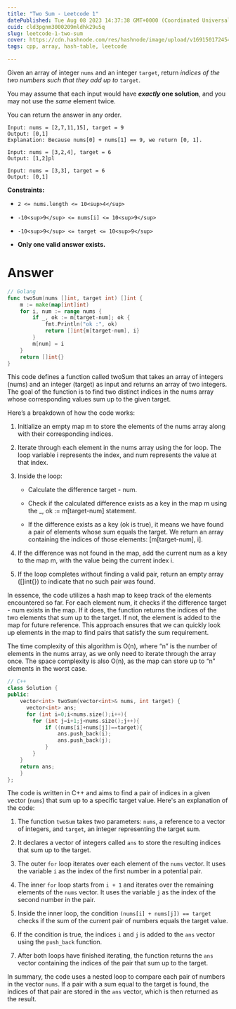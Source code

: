 ```yaml
---
title: "Two Sum - Leetcode 1"
datePublished: Tue Aug 08 2023 14:37:38 GMT+0000 (Coordinated Universal Time)
cuid: cld3pgnm3000209mldhk29u5q
slug: leetcode-1-two-sum
cover: https://cdn.hashnode.com/res/hashnode/image/upload/v1691501724548/0e8de6ca-3833-4704-9201-9216d2fe69d0.jpeg
tags: cpp, array, hash-table, leetcode

---
```


Given an array of integer `nums` and an integer `target`, return *indices of the two numbers such that they add up to* `target`.

You may assume that each input would have ***exactly* one solution**, and you may not use the *same* element twice.

You can return the answer in any order.

```plaintext
Input: nums = [2,7,11,15], target = 9
Output: [0,1]
Explanation: Because nums[0] + nums[1] == 9, we return [0, 1].
```

```plaintext
Input: nums = [3,2,4], target = 6
Output: [1,2]pl
```

```plaintext
Input: nums = [3,3], target = 6
Output: [0,1]
```

**Constraints:**

* `2 <= nums.length <= 10<sup>4</sup>`
    
* `-10<sup>9</sup> <= nums[i] <= 10<sup>9</sup>`
    
* `-10<sup>9</sup> <= target <= 10<sup>9</sup>`
    
* **Only one valid answer exists.**
    

# Answer

```go
// Golang
func twoSum(nums []int, target int) []int {
	m := make(map[int]int)
	for i, num := range nums {
		if _, ok := m[target-num]; ok {
			fmt.Println("ok :", ok)
			return []int{m[target-num], i}
		}
		m[num] = i
	}
	return []int{}
}
```

This code defines a function called twoSum that takes an array of integers (nums) and an integer (target) as input and returns an array of two integers. The goal of the function is to find two distinct indices in the nums array whose corresponding values sum up to the given target.

Here’s a breakdown of how the code works:

1. Initialize an empty map m to store the elements of the nums array along with their corresponding indices.
    
2. Iterate through each element in the nums array using the for loop. The loop variable i represents the index, and num represents the value at that index.
    
3. Inside the loop:
    
    * Calculate the difference target - num.
        
    * Check if the calculated difference exists as a key in the map m using the \_, ok := m\[target-num\] statement.
        
    * If the difference exists as a key (ok is true), it means we have found a pair of elements whose sum equals the target. We return an array containing the indices of those elements: \[m\[target-num\], i\].
        
4. If the difference was not found in the map, add the current num as a key to the map m, with the value being the current index i.
    
5. If the loop completes without finding a valid pair, return an empty array (\[\]int{}) to indicate that no such pair was found.
    

In essence, the code utilizes a hash map to keep track of the elements encountered so far. For each element num, it checks if the difference target - num exists in the map. If it does, the function returns the indices of the two elements that sum up to the target. If not, the element is added to the map for future reference. This approach ensures that we can quickly look up elements in the map to find pairs that satisfy the sum requirement.

The time complexity of this algorithm is O(n), where “n” is the number of elements in the nums array, as we only need to iterate through the array once. The space complexity is also O(n), as the map can store up to “n” elements in the worst case.

```cpp
// C++
class Solution {
public:
    vector<int> twoSum(vector<int>& nums, int target) {
      vector<int> ans;
      for (int i=0;i<nums.size();i++){
        for (int j=i+1;j<nums.size();j++){
            if ((nums[i]+nums[j])==target){
                ans.push_back(i);
                ans.push_back(j);
            }
        }
    } 
    return ans; 
    }
};
```

The code is written in C++ and aims to find a pair of indices in a given vector (`nums`) that sum up to a specific target value. Here's an explanation of the code:

1. The function `twoSum` takes two parameters: `nums`, a reference to a vector of integers, and `target`, an integer representing the target sum.
    
2. It declares a vector of integers called `ans` to store the resulting indices that sum up to the target.
    
3. The outer `for` loop iterates over each element of the `nums` vector. It uses the variable `i` as the index of the first number in a potential pair.
    
4. The inner `for` loop starts from `i + 1` and iterates over the remaining elements of the `nums` vector. It uses the variable `j` as the index of the second number in the pair.
    
5. Inside the inner loop, the condition `(nums[i] + nums[j]) == target` checks if the sum of the current pair of numbers equals the target value.
    
6. If the condition is true, the indices `i` and `j` is added to the `ans` vector using the `push_back` function.
    
7. After both loops have finished iterating, the function returns the `ans` vector containing the indices of the pair that sum up to the target.
    

In summary, the code uses a nested loop to compare each pair of numbers in the vector `nums`. If a pair with a sum equal to the target is found, the indices of that pair are stored in the `ans` vector, which is then returned as the result.